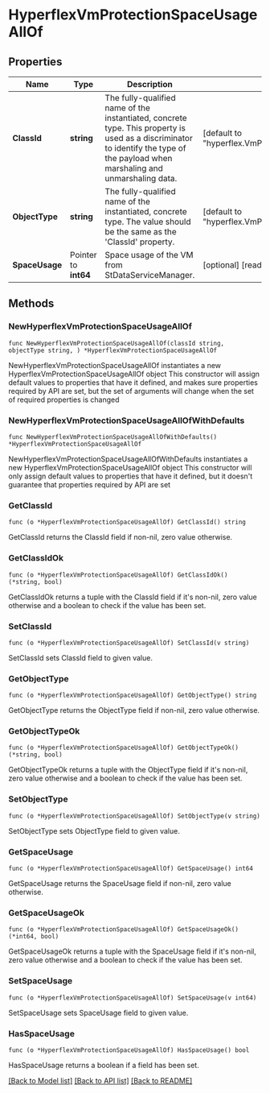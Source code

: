 # HyperflexVmProtectionSpaceUsageAllOf

## Properties

Name | Type | Description | Notes
------------ | ------------- | ------------- | -------------
**ClassId** | **string** | The fully-qualified name of the instantiated, concrete type. This property is used as a discriminator to identify the type of the payload when marshaling and unmarshaling data. | [default to "hyperflex.VmProtectionSpaceUsage"]
**ObjectType** | **string** | The fully-qualified name of the instantiated, concrete type. The value should be the same as the &#39;ClassId&#39; property. | [default to "hyperflex.VmProtectionSpaceUsage"]
**SpaceUsage** | Pointer to **int64** | Space usage of the VM from StDataServiceManager. | [optional] [readonly] 

## Methods

### NewHyperflexVmProtectionSpaceUsageAllOf

`func NewHyperflexVmProtectionSpaceUsageAllOf(classId string, objectType string, ) *HyperflexVmProtectionSpaceUsageAllOf`

NewHyperflexVmProtectionSpaceUsageAllOf instantiates a new HyperflexVmProtectionSpaceUsageAllOf object
This constructor will assign default values to properties that have it defined,
and makes sure properties required by API are set, but the set of arguments
will change when the set of required properties is changed

### NewHyperflexVmProtectionSpaceUsageAllOfWithDefaults

`func NewHyperflexVmProtectionSpaceUsageAllOfWithDefaults() *HyperflexVmProtectionSpaceUsageAllOf`

NewHyperflexVmProtectionSpaceUsageAllOfWithDefaults instantiates a new HyperflexVmProtectionSpaceUsageAllOf object
This constructor will only assign default values to properties that have it defined,
but it doesn't guarantee that properties required by API are set

### GetClassId

`func (o *HyperflexVmProtectionSpaceUsageAllOf) GetClassId() string`

GetClassId returns the ClassId field if non-nil, zero value otherwise.

### GetClassIdOk

`func (o *HyperflexVmProtectionSpaceUsageAllOf) GetClassIdOk() (*string, bool)`

GetClassIdOk returns a tuple with the ClassId field if it's non-nil, zero value otherwise
and a boolean to check if the value has been set.

### SetClassId

`func (o *HyperflexVmProtectionSpaceUsageAllOf) SetClassId(v string)`

SetClassId sets ClassId field to given value.


### GetObjectType

`func (o *HyperflexVmProtectionSpaceUsageAllOf) GetObjectType() string`

GetObjectType returns the ObjectType field if non-nil, zero value otherwise.

### GetObjectTypeOk

`func (o *HyperflexVmProtectionSpaceUsageAllOf) GetObjectTypeOk() (*string, bool)`

GetObjectTypeOk returns a tuple with the ObjectType field if it's non-nil, zero value otherwise
and a boolean to check if the value has been set.

### SetObjectType

`func (o *HyperflexVmProtectionSpaceUsageAllOf) SetObjectType(v string)`

SetObjectType sets ObjectType field to given value.


### GetSpaceUsage

`func (o *HyperflexVmProtectionSpaceUsageAllOf) GetSpaceUsage() int64`

GetSpaceUsage returns the SpaceUsage field if non-nil, zero value otherwise.

### GetSpaceUsageOk

`func (o *HyperflexVmProtectionSpaceUsageAllOf) GetSpaceUsageOk() (*int64, bool)`

GetSpaceUsageOk returns a tuple with the SpaceUsage field if it's non-nil, zero value otherwise
and a boolean to check if the value has been set.

### SetSpaceUsage

`func (o *HyperflexVmProtectionSpaceUsageAllOf) SetSpaceUsage(v int64)`

SetSpaceUsage sets SpaceUsage field to given value.

### HasSpaceUsage

`func (o *HyperflexVmProtectionSpaceUsageAllOf) HasSpaceUsage() bool`

HasSpaceUsage returns a boolean if a field has been set.


[[Back to Model list]](../README.md#documentation-for-models) [[Back to API list]](../README.md#documentation-for-api-endpoints) [[Back to README]](../README.md)


